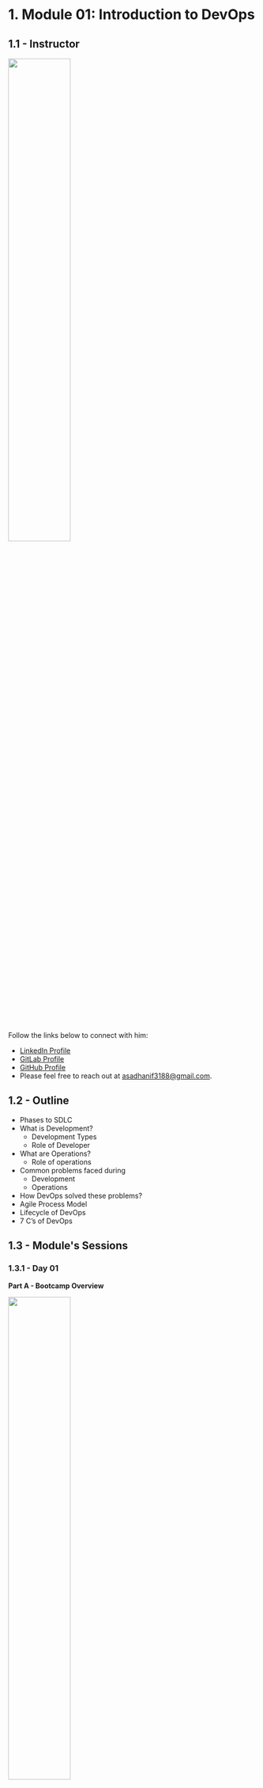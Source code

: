 # 1. Module 01: Introduction to DevOps

## 1.1 - Instructor 
<img src="../images/instructor.png" width="50%"/>

Follow the links below to connect with him:

- [LinkedIn Profile](https://www.linkedin.com/in/asadhanif3188/)
- [GitLab Profile](https://gitlab.com/asadhanif3188)
- [GitHub Profile](https://github.com/asadhanif3188)
- Please feel free to reach out at [asadhanif3188@gmail.com](asadhanif3188@gmail.com). 


## 1.2 - Outline
- Phases to SDLC 
- What is Development? 
    - Development Types
    - Role of Developer
- What are Operations? 
    - Role of operations 
- Common problems faced during 
    - Development 
    - Operations 
- How DevOps solved these problems? 
- Agile Process Model
- Lifecycle of DevOps 
- 7 C’s of DevOps 

## 1.3 - Module's Sessions

### 1.3.1 - Day 01
**Part A - Bootcamp Overview**

<a href="https://youtu.be/XLYfRT3lkV4" target="_blank">
  <img src="../images/thumbnails/Day01-p1.png" width="50%">
</a>


**Part B - Questions & Answers**

<a href="https://youtu.be/cdJ7i97nohA" target="_blank">
  <img src="../images/thumbnails/Day01-p2.png" width="50%">
</a>

### 1.3.2 - Day 02
**Part A - Development and Operations**

<a href="https://youtu.be/3zyAWM7b21A" target="_blank">
  <img src="../images/thumbnails/Day02-p1.png" width="50%">
</a>

**Part B - Questions & Answers**

<a href="https://youtu.be/VtR_APeFS8g" target="_blank">
  <img src="../images/thumbnails/Day02-p2.png" width="50%">
</a>

### 1.3.3 - Day 03
**Part A - Application Release Process**

<a href="https://youtu.be/FtNjvykz_sE" target="_blank">
  <img src="../images/thumbnails/Day03-p1.png" width="50%">
</a>

**Part B - Questions & Answers**

<a href="https://youtu.be/-t-xd_FivyY" target="_blank">
  <img src="../images/thumbnails/Day03-p2.png" width="50%">
</a>

## Day 04
**Part A - Roadblocks of the Release Process**

<a href="https://youtu.be/-L_Y8cyoxKY" target="_blank">
  <img src="../images/thumbnails/Day04-p1.png" width="50%">
</a>

**Part B - Questions & Answers**

<a href="https://youtu.be/2AYwUoghRtg" target="_blank">
  <img src="../images/thumbnails/Day04-p2.png" width="50%">
</a>


## Day 05
**Part A - Principles of DevOps and its Lifecycle**

<a href="https://youtu.be/nYJTrkYT9Qo" target="_blank">
  <img src="../images/thumbnails/Day05-p1.png" width="50%">
</a>

**Part B - Questions & Answers**

<a href="https://youtu.be/aTub-2IBR5c" target="_blank">
  <img src="../images/thumbnails/Day05-p2.png" width="50%">
</a>

## Day 06
**Part A - 7 Cs of DevOps**

<a href="https://youtu.be/E_VDKNQwta8" target="_blank">
  <img src="../images/thumbnails/Day06-p1.png" width="50%">
</a>

**Part B - Questions & Answers**

<a href="https://youtu.be/43GHSrd1AD0" target="_blank">
  <img src="../images/thumbnails/Day06-p2.png" width="50%">
</a>


## Day 07
**Part A - Operating System**

<a href="https://youtu.be/LkCnMILfJeg" target="_blank">
  <img src="../images/thumbnails/Day07-p1.png" width="50%">
</a>

**Part B - Questions & Answers**

<a href="https://youtu.be/_9w0hMN-sYY" target="_blank">
  <img src="../images/thumbnails/Day07-p2.png" width="50%">
</a>

## Day 08
**Part A - Virtualization**

<a href="https://youtu.be/1kKaQx23JNI" target="_blank">
  <img src="../images/thumbnails/Day08-p1.png" width="50%">
</a>

**Part B - Questions & Answers**

<a href="https://youtu.be/qbrpbzpI_UQ" target="_blank">
  <img src="../images/thumbnails/Day08-p2.png" width="50%">
</a>

## Day 09
**Part A - Virtual Machine Setup on VirtualBox**

<a href="https://youtu.be/Z_gpemoJ8rI" target="_blank">
  <img src="../images/thumbnails/Day09-p1.png" width="50%">
</a>

**Part B - Virtual Machine Setup on AWS**

<a href="https://youtu.be/UnKqhBM6ew4" target="_blank">
  <img src="../images/thumbnails/Day09-p2.png" width="50%">
</a>

**Part C - Questions & Answers**

<a href="https://youtu.be/bQs146bVOKE" target="_blank">
  <img src="../images/thumbnails/Day09-p3.png" width="50%">
</a>


## Day 10
**Part A - Basic Utilities and Commands for Linux**

<a href="https://youtu.be/NINIlRxiEYo" target="_blank">
  <img src="../images/thumbnails/Day10-p1.png" width="50%">
</a>

**Part B - Questions & Answers**

<a href="https://youtu.be/DJ4l6p1lrpU" target="_blank">
  <img src="../images/thumbnails/Day10-p2.png" width="50%">
</a>


## Day 11
**Part A - Working with Directories in Linux**

<a href="https://youtu.be/74TmPGostFI" target="_blank">
  <img src="../images/thumbnails/Day11-p1.png" width="50%">
</a>

**Part B - Questions & Answers**

<a href="https://youtu.be/DoA99HKSb-Q" target="_blank">
  <img src="../images/thumbnails/Day11-p2.png" width="50%">
</a>

## Day 12
**Part A - Working with Text Files in Linux (Basic Commands)**

<a href="https://youtu.be/2m3q_0ZL2P4" target="_blank">
  <img src="../images/thumbnails/Day12-p1.png" width="50%">
</a>

**Part B - Questions & Answers**

<a href="https://youtu.be/vJbLL1pOcxc" target="_blank">
  <img src="../images/thumbnails/Day12-p2.png" width="50%">
</a>


## Day 13
**Part A - Working with Text Files in Linux (Advanced Commands)**

<a href="https://youtu.be/lgUM2aQl_EA" target="_blank">
  <img src="../images/thumbnails/Day13-p1.png" width="50%">
</a>

**Part B - Questions & Answers**

<a href="https://youtu.be/FKENnT1awSg" target="_blank">
  <img src="../images/thumbnails/Day13-p2.png" width="50%">
</a>


## Day 14
**Part A - Redirection and Pipes**

<a href="https://youtu.be/uBDFv6TjGU4" target="_blank">
  <img src="../images/thumbnails/Day14-p1.png" width="50%">
</a>

**Part B - Questions & Answers**

<a href="https://youtu.be/WvXfOSieiWU" target="_blank">
  <img src="../images/thumbnails/Day14-p2.png" width="50%">
</a>


## Day 15
**Part A - Exploring the Nano Text Editor in Linux**

<a href="https://youtu.be/p6IS5w_s11g" target="_blank">
  <img src="../images/thumbnails/Day15-p1.png" width="50%">
</a>

**Part B - Questions & Answers**

<a href="https://youtu.be/q6sxwRl7fC4" target="_blank">
  <img src="../images/thumbnails/Day15-p2.png" width="50%">
</a>


## Day 16
**Part A - Exploring the Vi Text Editor in Linux**

<a href="https://youtu.be/232KtEvalvw" target="_blank">
  <img src="../images/thumbnails/Day16-p1.png" width="50%">
</a>

**Part B - Questions & Answers**

<a href="https://youtu.be/iyirYBeWXwI" target="_blank">
  <img src="../images/thumbnails/Day16-p2.png" width="50%">
</a>

## Day 17
**Part A - File Compression and Archiving in Linux**

<a href="https://youtu.be/SEYfRuSkP-8" target="_blank">
  <img src="../images/thumbnails/Day17-p1.png" width="50%">
</a>

**Part B - Questions & Answers**

<a href="https://youtu.be/MsVbDbFRWf8" target="_blank">
  <img src="../images/thumbnails/Day17-p2.png" width="50%">
</a>

## Day 18
**Part A - Users and Groups Management in Linux**

<a href="https://youtu.be/mrjv1b4cp5Y" target="_blank">
  <img src="../images/thumbnails/Day18-p1.png" width="50%">
</a>

**Part B - Questions & Answers**

<a href="https://youtu.be/7ZlBlX-rV74" target="_blank">
  <img src="../images/thumbnails/Day18-p2.png" width="50%">
</a>

## Day 19
**Part A - User Configuration Files**

<a href="https://youtu.be/YqC40Ue7EyM" target="_blank">
  <img src="../images/thumbnails/Day19-p1.png" width="50%">
</a>

**Part B - Questions & Answers**

<a href="https://youtu.be/ZLeUIPEmfpo" target="_blank">
  <img src="../images/thumbnails/Day19-p2.png" width="50%">
</a>

## Day 20
**Part A - Users Management in Linux**

<a href="https://youtu.be/tQRMxewnEjQ" target="_blank">
  <img src="../images/thumbnails/Day20-p1.png" width="50%">
</a>

**Part B - Questions & Answers**

<a href="https://youtu.be/SYyKQjM7LP8" target="_blank">
  <img src="../images/thumbnails/Day20-p2.png" width="50%">
</a>


## Day 21
**Part A - Groups Management in Linux**

<a href="https://youtu.be/zN4rFmtBtpc" target="_blank">
  <img src="../images/thumbnails/Day21-p1.png" width="50%">
</a>

**Part B - Questions & Answers**

<a href="https://youtu.be/26ElSP1_EFM" target="_blank">
  <img src="../images/thumbnails/Day21-p2.png" width="50%">
</a>


## Day 22
**Part A - Switching Users and Superuser Privileges**

<a href="https://youtu.be/i3FDpEGCfXo" target="_blank">
  <img src="../images/thumbnails/Day22-p1.png" width="50%">
</a>

**Part B - Questions & Answers**

<a href="https://youtu.be/wMZjPk7n3xE" target="_blank">
  <img src="../images/thumbnails/Day22-p2.png" width="50%">
</a>

## Day 23
**Part A - File Ownership and Permissions in Linux**

<a href="https://youtu.be/zPE1AKFCw0k" target="_blank">
  <img src="../images/thumbnails/Day23-p1.png" width="50%">
</a>

**Part B - Questions & Answers**

<a href="https://youtu.be/jryspMS1Ss8" target="_blank">
  <img src="../images/thumbnails/Day23-p2.png" width="50%">
</a>

## Day 24
**Part A - Unraveling SUID, SGID, and Sticky Bit**

<a href="https://youtu.be/w19DA4hMImc" target="_blank">
  <img src="../images/thumbnails/Day24-p1.png" width="50%">
</a>

**Part B - Questions & Answers**

<a href="https://youtu.be/ky2cfO8Ecxw" target="_blank">
  <img src="../images/thumbnails/Day24-p2.png" width="50%">
</a>